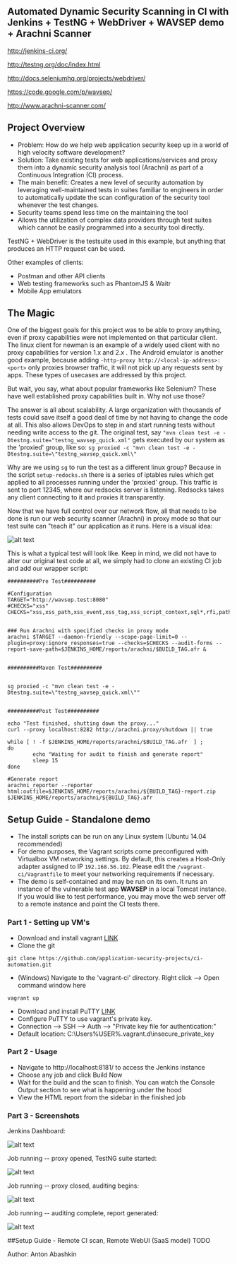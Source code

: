 ## Automated Dynamic Security Scanning in CI with Jenkins + TestNG + WebDriver + WAVSEP demo + Arachni Scanner 

http://jenkins-ci.org/  

http://testng.org/doc/index.html  

http://docs.seleniumhq.org/projects/webdriver/  

https://code.google.com/p/wavsep/  

http://www.arachni-scanner.com/  


## Project Overview

* Problem: How do we help web application security keep up in a world of high velocity software development?
* Solution: Take existing tests for web applications/services and proxy them into a dynamic security analysis tool (Arachni) as part of a Continuous Integration (CI) process.
* The main benefit: Creates a new level of security automation by leveraging well-maintained tests in suites familiar to engineers in order to automatically update the scan configuration of the security tool whenever the test changes.
 * Security teams spend less time on the maintaining the tool
 * Allows the utilization of complex data providers through test suites which cannot be easily programmed into a security tool directly.

TestNG + WebDriver is the testsuite used in this example, but anything that produces an HTTP request can be used.

Other examples of clients:
* Postman and other API clients
* Web testing frameworks such as PhantomJS & Waitr
* Mobile App emulators


## The Magic

One of the biggest goals for this project was to be able to proxy anything, even if proxy capabilities were not implemented on that particular client. The linux client for newman is an example of a widely used client with no proxy capabilities for version 1.x and 2.x . The Android emulator is another good example, because adding `-http-proxy http://<local-ip-address>:<port>` only proxies browser traffic, it will not pick up any requests sent by apps. These types of usecases are addressed by this project.

But wait, you say, what about popular frameworks like Selenium? These have well established proxy capabilities built in. Why not use those?

The answer is all about scalability. A large organization with thousands of tests could save itself a good deal of time by not having to change the code at all. This also allows DevOps to step in and start running tests without needing write access to the git. The original test, say `"mvn clean test -e -Dtestng.suite="testng_wavsep_quick.xml"` gets executed by our system as the 'proxied' group, like so: `sg proxied -c "mvn clean test -e -Dtestng.suite=\"testng_wavsep_quick.xml\"`

Why are we using `sg` to run the test as a different linux group? Because in the script `setup-redocks.sh` there is a series of iptables rules which get applied to all processes running under the 'proxied' group. This traffic is sent to port 12345, where our redsocks server is listening. Redsocks takes any client connecting to it and proxies it transparently.

Now that we have full control over our network flow, all that needs to be done is run our web security scanner (Arachni) in proxy mode so that our test suite can "teach it" our application as it runs. Here is a visual idea:

![alt text](https://github.com/application-security-projects/ci-automation/raw/master/screenshots/diagram_overview.png)

This is what a typical test will look like. Keep in mind, we did not have to alter our original test code at all, we simply had to clone an existing CI job and add our wrapper script:

```
##########Pre Test##########

#Configuration
TARGET="http://wavsep.test:8080"
#CHECKS="xss"
CHECKS="xss,xss_path,xss_event,xss_tag,xss_script_context,sql*,rfi,path_traversal,file_inclusion,unvalidated_redirect"


### Run Arachni with specified checks in proxy mode
arachni $TARGET --daemon-friendly --scope-page-limit=0 --plugin=proxy:ignore_responses=true --checks=$CHECKS --audit-forms --report-save-path=$JENKINS_HOME/reports/arachni/$BUILD_TAG.afr &


##########Maven Test##########


sg proxied -c "mvn clean test -e -Dtestng.suite=\"testng_wavsep_quick.xml\""


##########Post Test##########

echo "Test finished, shutting down the proxy..."
curl --proxy localhost:8282 http://arachni.proxy/shutdown || true

while [ ! -f $JENKINS_HOME/reports/arachni/$BUILD_TAG.afr  ] ;
do
        echo "Waiting for audit to finish and generate report"
        sleep 15
done

#Generate report
arachni_reporter --reporter html:outfile=$JENKINS_HOME/reports/arachni/${BUILD_TAG}-report.zip $JENKINS_HOME/reports/arachni/${BUILD_TAG}.afr
```


## Setup Guide - Standalone demo

* The install scripts can be run on any Linux system (Ubuntu 14.04 recommended)
* For demo purposes, the Vagrant scripts come preconfigured with Virtualbox VM networking settings. By default, this creates a Host-Only adapter assigned to IP `192.168.56.102`. Please edit the `/vagrant-ci/Vagrantfile` to meet your networking requirements if necessary.
* The demo is self-contained and may be run on its own. It runs an instance of the vulnerable test app **WAVSEP** in a local Tomcat instance. If you would like to test performance, you may move the web server off to a remote instance and point the CI tests there.

### Part 1 - Setting up VM's

* Download and install vagrant [LINK](http://www.vagrantup.com/downloads.html)
* Clone the git
```
git clone https://github.com/application-security-projects/ci-automation.git
```
* (Windows) Navigate to the 'vagrant-ci' directory. Right click --> Open command window here
```
vagrant up
```

* Download and install PuTTY [LINK](http://www.chiark.greenend.org.uk/~sgtatham/putty/download.html)
* Configure PuTTY to use vagrant's private key.
 * Connection --> SSH --> Auth --> "Private key file for authentication:"
 * Default location: C:\Users\%USER%\.vagrant.d\insecure_private_key

### Part 2 - Usage
* Navigate to http://localhost:8181/ to access the Jenkins instance
* Choose any job and click Build Now
* Wait for the build and the scan to finish. You can watch the Console Output section to see what is happening under the hood
* View the HTML report from the sidebar in the finished job

### Part 3 - Screenshots
Jenkins Dashboard:

![alt text](https://github.com/application-security-projects/ci-automation/raw/master/screenshots/ss_jenkins.png)


Job running -- proxy opened, TestNG suite started:

![alt text](https://github.com/application-security-projects/ci-automation/raw/master/screenshots/ss_jenkins_log1.png)


Job running -- proxy closed, auditing begins:

![alt text](https://github.com/application-security-projects/ci-automation/raw/master/screenshots/ss_jenkins_log2.png)


Job running -- auditing complete, report generated:

![alt text](https://github.com/application-security-projects/ci-automation/raw/master/screenshots/ss_jenkins_log3.png)

##Setup Guide - Remote CI scan, Remote WebUI (SaaS model)
TODO

Author: Anton Abashkin  

